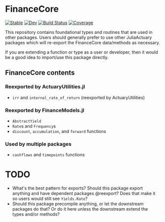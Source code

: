 # FinanceCore

[![Stable](https://img.shields.io/badge/docs-stable-blue.svg)](https://JuliaActuary.github.io/FinanceCore.jl/stable)
[![Dev](https://img.shields.io/badge/docs-dev-blue.svg)](https://JuliaActuary.github.io/FinanceCore.jl/dev)
[![Build Status](https://github.com/JuliaActuary/FinanceCore.jl/actions/workflows/CI.yml/badge.svg?branch=main)](https://github.com/JuliaActuary/FinanceCore.jl/actions/workflows/CI.yml?query=branch%3Amain)
[![Coverage](https://codecov.io/gh/JuliaActuary/FinanceCore.jl/branch/main/graph/badge.svg)](https://codecov.io/gh/JuliaActuary/FinanceCore.jl)


This repository contains foundational types and routines that are used in other packages. Users should generally prefer to use other JuliaActuary packages which will re-export the FinanceCore data/methods as necessary.

If you are extending a function or type as a user or developer, then it would be a good idea to import/use this package directly.

## FinanceCore contents

### Reexported by ActuaryUtilities.jl
- `irr` and `internal_rate_of_return` (reexported by ActuaryUtilities)

### Reexported by FinanceModels.jl
- `AbstractYield`
- `Rate`s and `Frequency`s
- `discount`, `accumulation`, and `forward` functions

### Used by multiple packages
- `cashflows` and `timepoints` functions

# TODO
- What's the best pattern for exports? Should this package export anything and have dependent packages @reexport? Does that make it so users would still see `Yields.Rate`?
- Should this package precompile anything, or let the downstream packages do that? Or do it here unless the downstream extend the types and/or methods?
